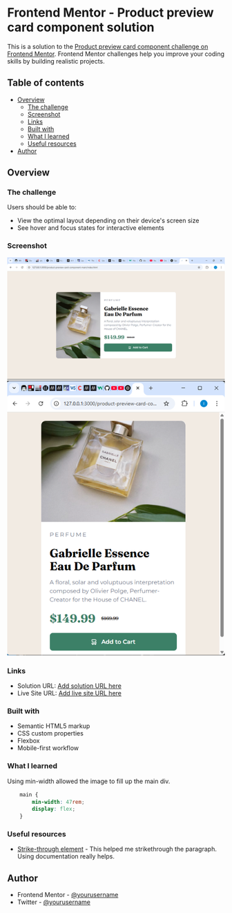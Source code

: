 # Frontend Mentor - Product preview card component solution

This is a solution to the [Product preview card component challenge on Frontend Mentor](https://www.frontendmentor.io/challenges/product-preview-card-component-GO7UmttRfa). Frontend Mentor challenges help you improve your coding skills by building realistic projects. 

## Table of contents

- [Overview](#overview)
  - [The challenge](#the-challenge)
  - [Screenshot](#screenshot)
  - [Links](#links)
  - [Built with](#built-with)
  - [What I learned](#what-i-learned)
  - [Useful resources](#useful-resources)
- [Author](#author)


## Overview

### The challenge

Users should be able to:

- View the optimal layout depending on their device's screen size
- See hover and focus states for interactive elements

### Screenshot

![](./images/Screenshot%202025-04-06%20024424.png)
![](./images/Screenshot%202025-04-06%20024444.png)

### Links

- Solution URL: [Add solution URL here](https://your-solution-url.com)
- Live Site URL: [Add live site URL here](https://your-live-site-url.com)

### Built with

- Semantic HTML5 markup
- CSS custom properties
- Flexbox
- Mobile-first workflow

### What I learned

Using min-width allowed the image to fill up the main div.

```css
    main {
        min-width: 47rem;
        display: flex;
    }
```

### Useful resources

- [Strike-through element](https://developer.mozilla.org/en-US/docs/Web/HTML/Element/s) - This helped me strikethrough the paragraph. Using documentation really helps.

## Author

- Frontend Mentor - [@yourusername](https://www.frontendmentor.io/profile/iynulwa)
- Twitter - [@yourusername](https://www.twitter.com/iynulwa)